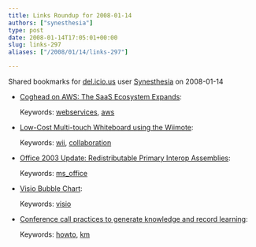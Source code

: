 ```yaml
---
title: Links Roundup for 2008-01-14
authors: ["synesthesia"]
type: post
date: 2008-01-14T17:05:01+00:00
slug: links-297 
aliases: ["/2008/01/14/links-297"]

---
```

Shared bookmarks for [del.icio.us][1] user  [Synesthesia][2] on 2008-01-14

  * [Coghead on AWS: The SaaS Ecosystem Expands][3]:
  
       
    Keywords: [webservices][4], [aws][5]
  * [Low-Cost Multi-touch Whiteboard using the Wiimote][6]:
  
       
    Keywords: [wii][7], [collaboration][8]
  * [Office 2003 Update: Redistributable Primary Interop Assemblies][9]:
  
       
    Keywords: [ms_office][10]
  * [Visio Bubble Chart][11]:
  
       
    Keywords: [visio][12]
  * [Conference call practices to generate knowledge and record learning][13]:
  
       
    Keywords: [howto][14], [km][15]

 [1]: https://del.icio.us/
 [2]: https://del.icio.us/synesthesia
 [3]: https://gigaom.com/2008/01/14/coghead-on-aws-the-saas-ecosystem-expands "https://gigaom.com/2008/01/14/coghead-on-aws-the-saas-ecosystem-expands"
 [4]: https://del.icio.us/synesthesia/webservices
 [5]: https://del.icio.us/synesthesia/aws
 [6]: https://www.youtube.com/watch?v=5s5EvhHy7eQ "https://www.youtube.com/watch?v=5s5EvhHy7eQ"
 [7]: https://del.icio.us/synesthesia/wii
 [8]: https://del.icio.us/synesthesia/collaboration
 [9]: https://www.microsoft.com/downloads/details.aspx?FamilyId=3C9A983A-AC14-4125-8BA0-D36D67E0F4AD&displaylang=en "https://www.microsoft.com/downloads/details.aspx?FamilyId=3C9A983A-AC14-4125-8BA0-D36D67E0F4AD&displaylang=en"
 [10]: https://del.icio.us/synesthesia/ms_office
 [11]: https://www.gotdotnet.com/Community/UserSamples/Details.aspx?SampleGuid=4CA1B58D-BA62-4C73-8E45-CCE759FE8828 "https://www.gotdotnet.com/Community/UserSamples/Details.aspx?SampleGuid=4CA1B58D-BA62-4C73-8E45-CCE759FE8828"
 [12]: https://del.icio.us/synesthesia/visio
 [13]: https://www.learningalliances.net/index.php/resources/conference-call-practices "https://www.learningalliances.net/index.php/resources/conference-call-practices"
 [14]: https://del.icio.us/synesthesia/howto
 [15]: https://del.icio.us/synesthesia/km